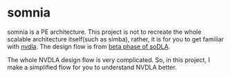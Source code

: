 # somnia

somnia is a PE architecture. This project is not to recreate the whole scalable architecture itself(such as simba), rather, it is for you to get familiar with [nvdla](http://nvdla.org/). The design flow is from [beta phase of soDLA](https://github.com/soDLA-publishment/soDLA).

The whole NVDLA design flow is very complicated. So, in this project, I make a simplified flow for you to understand NVDLA better.
